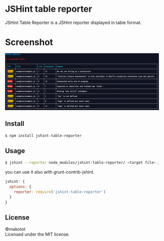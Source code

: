 # JSHint table reporter

JSHint Table Reporter is a JSHint reporter displayed in table format.

# Screenshot
![screenshot](reporter_screenshot.png)

## Install

```sh
$ npm install jshint-table-reporter
```

## Usage

```sh
$ jshint --reporter node_modules/jshint-table-reporter/ <target file>.js
```

you can use it also with grunt-contrib-jshint.

```js
jshint: {
  options: {
    reporter: require('jshint-table-reporter')
  }
}
```

## License
©makotot  
Licensed under the MIT license.
